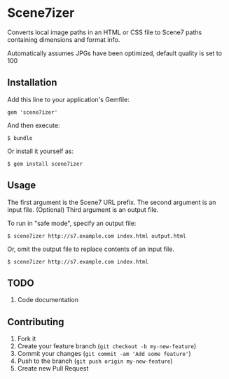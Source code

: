 # Scene7izer

Converts local image paths in an HTML or CSS file to Scene7 paths containing dimensions and format info.

Automatically assumes JPGs have been optimized, default quality is set to 100

## Installation

Add this line to your application's Gemfile:

    gem 'scene7izer'

And then execute:

    $ bundle

Or install it yourself as:

    $ gem install scene7izer

## Usage

The first argument is the Scene7 URL prefix.
The second argument is an input file.
(Optional) Third argument is an output file.

To run in "safe mode", specify an output file:

    $ scene7izer http://s7.example.com index.html output.html

Or, omit the output file to replace contents of an input file.

    $ scene7izer http://s7.example.com index.html

## TODO

1. Code documentation

## Contributing

1. Fork it
2. Create your feature branch (`git checkout -b my-new-feature`)
3. Commit your changes (`git commit -am 'Add some feature'`)
4. Push to the branch (`git push origin my-new-feature`)
5. Create new Pull Request

